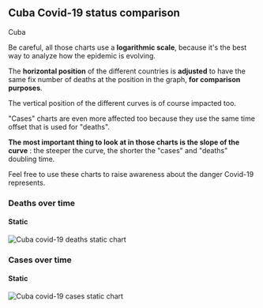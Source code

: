 ## Cuba Covid-19 status comparison 

Cuba



Be careful, all those charts use a **logarithmic scale**, because it's the best way to analyze how the epidemic is evolving.
 
The **horizontal position** of the different countries is **adjusted** to have the same fix number of deaths at the position in the graph, **for comparison purposes**.

The vertical position of the different curves is of course impacted too.

"Cases" charts are even more affected too because they use the same time offset that is used for "deaths".

**The most important thing to look at in those charts is the slope of the curve** : the steeper the curve, the shorter the "cases" and "deaths" doubling time.

Feel free to use these charts to raise awareness about the danger Covid-19 represents. 


 
### Deaths over time
 
#### Static
![Cuba covid-19 deaths static chart](https://raw.githubusercontent.com/madlag/coronavirus_study/master/notebooks/graphs/2020-03-24/countries/Cuba/2020-03-24_Cuba_deaths.png "Cuba covid-19 deaths static chart")   

 
### Cases over time
 
#### Static
![Cuba covid-19 cases static chart](https://raw.githubusercontent.com/madlag/coronavirus_study/master/notebooks/graphs/2020-03-24/countries/Cuba/2020-03-24_Cuba_cases.png "Cuba covid-19 cases static chart")   

